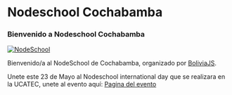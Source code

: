 # Nodeschool Cochabamba

### Bienvenido a Nodeschool Cochabamba

[![NodeSchool](http://nodeschool.io/images/schoolhouse.svg)](http://nodeschool.io)

Bienvenido/a al NodeSchool de Cochabamba, organizado por [BoliviaJS](http://boliviajs.com).

Unete este 23 de Mayo al Nodeschool international day que se realizara en la UCATEC, unete al evento aquí: [Pagina del evento](https://www.facebook.com/events/380972878767284/) 
